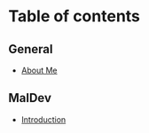 # Table of contents

## General

* [About Me](about-me.md)

## MalDev

* [Introduction](Maldev/introduction.md)
